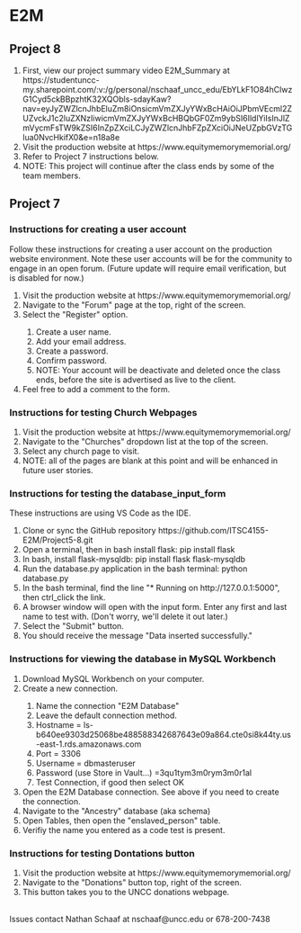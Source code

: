 # E2M

## Project 8
<ol>
  <li>First, view our project summary video E2M_Summary at https://studentuncc-my.sharepoint.com/:v:/g/personal/nschaaf_uncc_edu/EbYLkF1O84hClwzG1Cyd5ckBBpzhtK32XQObls-sdayKaw?nav=eyJyZWZlcnJhbEluZm8iOnsicmVmZXJyYWxBcHAiOiJPbmVEcml2ZUZvckJ1c2luZXNzIiwicmVmZXJyYWxBcHBQbGF0Zm9ybSI6IldlYiIsInJlZmVycmFsTW9kZSI6InZpZXciLCJyZWZlcnJhbFZpZXciOiJNeUZpbGVzTGlua0NvcHkifX0&e=n18a8e</li>
  <li>Visit the production website at https://www.equitymemorymemorial.org/</li>
  <li>Refer to Project 7 instructions below.</li>
  <li>NOTE: This project will continue after the class ends by some of the team members.</li>
</ol>


## Project 7
### Instructions for creating a user account
Follow these instructions for creating a user account on the production website environment. Note these user accounts will be for the community to engage in an open forum. (Future update will require email verification, but is disabled for now.)
<ol>
  <li>Visit the production website at https://www.equitymemorymemorial.org/</li>
  <li>Navigate to the "Forum" page at the top, right of the screen.</li>
  <li>Select the "Register" option.</li>
    <ol>
      <li>Create a user name.</li>
      <li>Add your email address.</li>
      <li>Create a password.</li>
      <li>Confirm password.</li>
      <li>NOTE: Your account will be deactivate and deleted once the class ends, before the site is advertised as live to the client.</li>
    </ol>
  <li>Feel free to add a comment to the form.</li>
</ol>

### Instructions for testing Church Webpages
<ol>
  <li>Visit the production website at https://www.equitymemorymemorial.org/</li>
  <li>Navigate to the "Churches" dropdown list at the top of the screen.</li>
  <li>Select any church page to visit.</li>
  <li>NOTE: all of the pages are blank at this point and will be enhanced in future user stories.</li>
</ol>

### Instructions for testing the database_input_form
These instructions are using VS Code as the IDE.
<ol>
  <li>Clone or sync the GitHub repository https://github.com/ITSC4155-E2M/Project5-8.git</li>
  <li>Open a terminal, then in bash install flask:  pip install flask</li>
  <li>In bash, install flask-mysqldb:  pip install flask flask-mysqldb</li>
  <li>Run the database.py application in the bash terminal:  python database.py</li>
  <li>In the bash terminal, find the line "* Running on http://127.0.0.1:5000", then ctrl_click the link.</li>
  <li>A browser window will open with the input form. Enter any first and last name to test with. (Don't worry, we'll delete it out later.)</li>
  <li>Select the "Submit" button.</li>
  <li>You should receive the message "Data inserted successfully."</li>
</ol>

### Instructions for viewing the database in MySQL Workbench
<ol>
  <li>Download MySQL Workbench on your computer.</li>
  <li>Create a new connection.</li>
    <ol>
      <li>Name the connection "E2M Database"</li>
      <li>Leave the default connection method.</li>
      <li>Hostname = ls-b640ee9303d25068be488588342687643e09a864.cte0si8k44ty.us-east-1.rds.amazonaws.com</li>
      <li>Port = 3306</li>
      <li>Username = dbmasteruser</li>
      <li>Password (use Store in Vault...) =3qu1tym3m0rym3m0r1al</li>
      <li>Test Connection, if good then select OK</li>
    </ol>
  <li>Open the E2M Database connection. See above if you need to create the connection.</li>
  <li>Navigate to the "Ancestry" database (aka schema)</li>
  <li>Open Tables, then open the "enslaved_person" table.</li>
  <li>Verifiy the name you entered as a code test is present.</li>
</ol>

### Instructions for testing Dontations button
<ol>
  <li>Visit the production website at https://www.equitymemorymemorial.org/</li>
  <li>Navigate to the "Donations" button top, right of the screen.</li>
  <li>This button takes you to the UNCC donations webpage.</li>
</ol>

<br>
Issues contact Nathan Schaaf at nschaaf@uncc.edu or 678-200-7438

